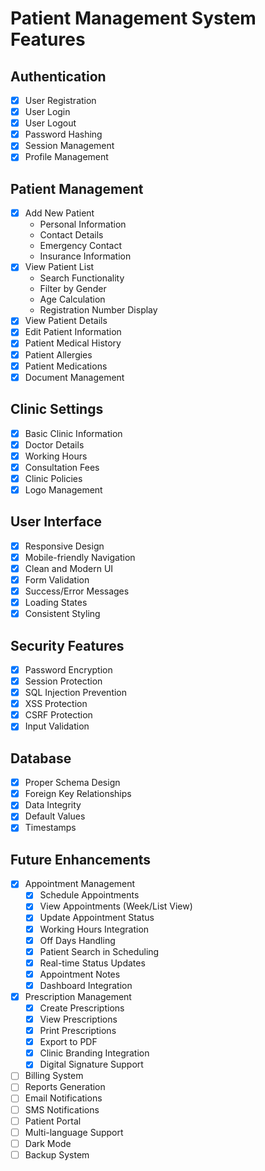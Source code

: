 # Patient Management System Features

## Authentication
- [x] User Registration
- [x] User Login
- [x] User Logout
- [x] Password Hashing
- [x] Session Management
- [x] Profile Management

## Patient Management
- [x] Add New Patient
  - Personal Information
  - Contact Details
  - Emergency Contact
  - Insurance Information
- [x] View Patient List
  - Search Functionality
  - Filter by Gender
  - Age Calculation
  - Registration Number Display
- [x] View Patient Details
- [x] Edit Patient Information
- [x] Patient Medical History
- [x] Patient Allergies
- [x] Patient Medications
- [x] Document Management

## Clinic Settings
- [x] Basic Clinic Information
- [x] Doctor Details
- [x] Working Hours
- [x] Consultation Fees
- [x] Clinic Policies
- [x] Logo Management

## User Interface
- [x] Responsive Design
- [x] Mobile-friendly Navigation
- [x] Clean and Modern UI
- [x] Form Validation
- [x] Success/Error Messages
- [x] Loading States
- [x] Consistent Styling

## Security Features
- [x] Password Encryption
- [x] Session Protection
- [x] SQL Injection Prevention
- [x] XSS Protection
- [x] CSRF Protection
- [x] Input Validation

## Database
- [x] Proper Schema Design
- [x] Foreign Key Relationships
- [x] Data Integrity
- [x] Default Values
- [x] Timestamps

## Future Enhancements
- [x] Appointment Management
  - [x] Schedule Appointments
  - [x] View Appointments (Week/List View)
  - [x] Update Appointment Status
  - [x] Working Hours Integration
  - [x] Off Days Handling
  - [x] Patient Search in Scheduling
  - [x] Real-time Status Updates
  - [x] Appointment Notes
  - [x] Dashboard Integration
- [x] Prescription Management
  - [x] Create Prescriptions
  - [x] View Prescriptions
  - [x] Print Prescriptions
  - [x] Export to PDF
  - [x] Clinic Branding Integration
  - [x] Digital Signature Support
- [ ] Billing System
- [ ] Reports Generation
- [ ] Email Notifications
- [ ] SMS Notifications
- [ ] Patient Portal
- [ ] Multi-language Support
- [ ] Dark Mode
- [ ] Backup System 
